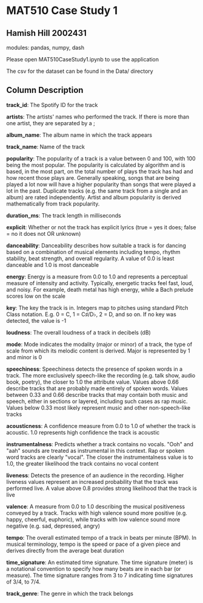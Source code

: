 # MAT510 Case Study 1 

## Hamish Hill 2002431 

modules: pandas, numpy, dash

Please open MAT510CaseStudy1.ipynb to use the application

The csv for the dataset can be found in the Data/ directory

## Column Description
<span style="font-size: 14px;">

**track_id**: The Spotify ID for the track

**artists**: The artists' names who performed the track. If there is more than one artist, they are separated by a ;

**album_name**: The album name in which the track appears

**track_name**: Name of the track

**popularity**: The popularity of a track is a value between 0 and 100, with 100 being the most popular. The popularity is calculated by algorithm and is based, in the most part, on the total number of plays the track has had and how recent those plays are. Generally speaking, songs that are being played a lot now will have a higher popularity than songs that were played a lot in the past. Duplicate tracks (e.g. the same track from a single and an album) are rated independently. Artist and album popularity is derived mathematically from track popularity.

**duration_ms**: The track length in milliseconds

**explicit**: Whether or not the track has explicit lyrics (true = yes it does; false = no it does not OR unknown)

**danceability**: Danceability describes how suitable a track is for dancing based on a combination of musical elements including tempo, rhythm stability, beat strength, and overall regularity. A value of 0.0 is least danceable and 1.0 is most danceable

**energy**: Energy is a measure from 0.0 to 1.0 and represents a perceptual measure of intensity and activity. Typically, energetic tracks feel fast, loud, and noisy. For example, death metal has high energy, while a Bach prelude scores low on the scale

**key**: The key the track is in. Integers map to pitches using standard Pitch Class notation. E.g. 0 = C, 1 = C♯/D♭, 2 = D, and so on. If no key was detected, the value is -1

**loudness**: The overall loudness of a track in decibels (dB)

**mode**: Mode indicates the modality (major or minor) of a track, the type of scale from which its melodic content is derived. Major is represented by 1 and minor is 0

**speechiness**: Speechiness detects the presence of spoken words in a track. The more exclusively speech-like the recording (e.g. talk show, audio book, poetry), the closer to 1.0 the attribute value. Values above 0.66 describe tracks that are probably made entirely of spoken words. Values between 0.33 and 0.66 describe tracks that may contain both music and speech, either in sections or layered, including such cases as rap music. Values below 0.33 most likely represent music and other non-speech-like tracks

**acousticness**: A confidence measure from 0.0 to 1.0 of whether the track is acoustic. 1.0 represents high confidence the track is acoustic

**instrumentalness**: Predicts whether a track contains no vocals. "Ooh" and "aah" sounds are treated as instrumental in this context. Rap or spoken word tracks are clearly "vocal". The closer the instrumentalness value is to 1.0, the greater likelihood the track contains no vocal content

**liveness**: Detects the presence of an audience in the recording. Higher liveness values represent an increased probability that the track was performed live. A value above 0.8 provides strong likelihood that the track is live

**valence**: A measure from 0.0 to 1.0 describing the musical positiveness conveyed by a track. Tracks with high valence sound more positive (e.g. happy, cheerful, euphoric), while tracks with low valence sound more negative (e.g. sad, depressed, angry)

**tempo**: The overall estimated tempo of a track in beats per minute (BPM). In musical terminology, tempo is the speed or pace of a given piece and derives directly from the average beat duration

**time_signature**: An estimated time signature. The time signature (meter) is a notational convention to specify how many beats are in each bar (or measure). The time signature ranges from 3 to 7 indicating time signatures of 3/4, to 7/4.

**track_genre**: The genre in which the track belongs
</span>